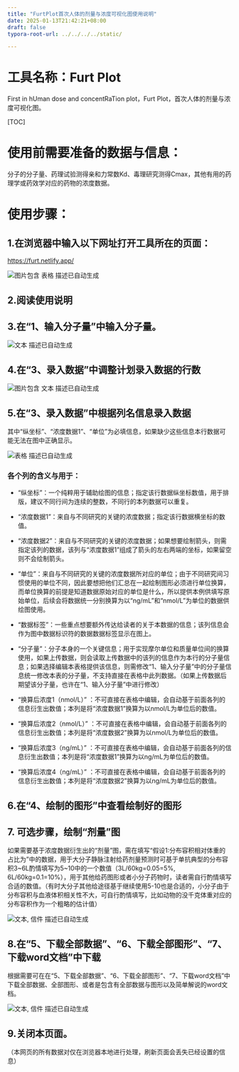 ```yaml
---
title: "FurtPlot首次人体的剂量与浓度可视化图使用说明"
date: 2025-01-13T21:42:21+08:00
draft: false
typora-root-url: ../../../../static/

---
```


# 工具名称：Furt Plot

First in hUman dose and concentRaTion plot，Furt Plot，首次人体的剂量与浓度可视化图。

[TOC]

# 使用前需要准备的数据与信息：

分子的分子量、药理试验测得亲和力常数Kd、毒理研究测得Cmax，其他有用的药理学或药效学对应的药物的浓度数据。

# 使用步骤：

## 1.在浏览器中输入以下网址打开工具所在的页面：

https://furt.netlify.app/

![图片包含 表格  描述已自动生成](/images/FurtPlot首次人体的剂量与浓度可视化图使用说明/clip_image002.jpg)

## 2.阅读使用说明

## 3.在“1、输入分子量”中输入分子量。

![文本  描述已自动生成](/images/FurtPlot首次人体的剂量与浓度可视化图使用说明/clip_image003.png)

## 4.在“3、录入数据”中调整计划录入数据的行数

![图片包含 文本  描述已自动生成](/images/FurtPlot首次人体的剂量与浓度可视化图使用说明/clip_image004.png)

## 5.在“3、录入数据”中根据列名信息录入数据

其中“纵坐标”、“浓度数据1”、“单位”为必填信息，如果缺少这些信息本行数据可能无法在图中正确显示。

![表格  描述已自动生成](/images/FurtPlot首次人体的剂量与浓度可视化图使用说明/clip_image006.jpg)

### 各个列的含义与用于：

- “纵坐标”：一个纯粹用于辅助绘图的信息；指定该行数据纵坐标数值，用于排版，建议不同行间为连续的整数，不同行的本列数据可以重复。

- “浓度数据1”：来自与不同研究的关键的浓度数据；指定该行数据横坐标的数值。

- “浓度数据2”：来自与不同研究的关键的浓度数据；如果想要绘制箭头，则需指定该列的数据，该列与“浓度数据1”组成了箭头的左右两端的坐标，如果留空则不会绘制箭头。

- “单位”：来自与不同研究的关键的浓度数据所对应的单位；由于不同研究间习惯使用的单位不同，因此要想把他们汇总在一起绘制图形必须进行单位换算，而单位换算的前提是知道数据原始对应的单位是什么，所以提供本例供填写原始单位，后续会将数据统一分别换算为以“ng/mL”和“nmol/L”为单位的数据供绘图使用。

- “数据标签”：一些重点想要额外传达给读者的关于本数据的信息；该列信息会作为图中数据标识符的数据数据标签显示在图上。

- “分子量”：分子本身的一个关键信息；用于实现摩尔单位和质量单位间的换算使用，如果上传数据，则会读取上传数据中的该列的信息作为本行的分子量信息；如果选择编辑本表格提供该信息，则需修改“1、输入分子量”中的分子量信息统一修改本表的分子量，不支持直接在表格中此列数据。（如果上传数据后期望该分子量，也许在“1、输入分子量”中进行修改）

- “换算后浓度1（nmol/L）” ：不可直接在表格中编辑，会自动基于前面各列的信息衍生出数值；本列是将“浓度数据1”换算为以nmol/L为单位后的数值。

- “换算后浓度2（nmol/L）” ：不可直接在表格中编辑，会自动基于前面各列的信息衍生出数值；本列是将“浓度数据2”换算为以nmol/L为单位后的数值。

- “换算后浓度3（ng/mL）” ：不可直接在表格中编辑，会自动基于前面各列的信息衍生出数值；本列是将“浓度数据1”换算为以ng/mL为单位后的数值。

- “换算后浓度4（ng/mL）” ：不可直接在表格中编辑，会自动基于前面各列的信息衍生出数值；本列是将“浓度数据2”换算为以ng/mL为单位后的数值。


## 6.在“4、绘制的图形”中查看绘制好的图形

## 7. 可选步骤，绘制“剂量”图

如果需要基于浓度数据衍生出的“剂量”图，需在填写“假设1:分布容积相对体重的占比为”中的数据，用于大分子静脉注射给药剂量预测时可基于单抗典型的分布容积3~6L酌情填写为5~10中的一个数值（3L/60kg=0.05=5%, 6L/60kg=0.1=10%），用于其他给药图形或者小分子药物时，读者需自行酌情填写合适的数值。（有时大分子其他给途径基于继续使用5-10也是合适的，小分子由于分布容积与血液体积相关性不大，可自行酌情填写，比如动物的没千克体重对应的分布容积作为一个粗略的估计值）

![文本, 信件  描述已自动生成](/images/FurtPlot首次人体的剂量与浓度可视化图使用说明/clip_image008.jpg)

## 8.在“5、下载全部数据”、“6、下载全部图形”、“7、下载word文档”中下载

根据需要可在在“5、下载全部数据”、“6、下载全部图形”、“7、下载word文档”中下载全部数据、全部图形、或者是包含有全部数据与图形以及简单解说的word文档。

![文本, 信件  描述已自动生成](/images/FurtPlot首次人体的剂量与浓度可视化图使用说明/clip_image009.png)

## 9.关闭本页面。

（本网页的所有数据对仅在浏览器本地进行处理，刷新页面会丢失已经设置的信息）